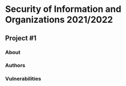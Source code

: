 # Security of Information and Organizations 2021/2022
## Project \#1

### About

### Authors

### Vulnerabilities
